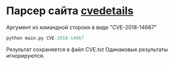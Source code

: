 # Парсер сайта [cvedetails](https://www.cvedetails.com/)

Аргумент из командной стороки в виде "CVE-2018-14667"
```python
python main.py CVE-2018-14667
```

Результат сохраняется в файл CVE.txt
Одинаковые результаты игнорируются.
